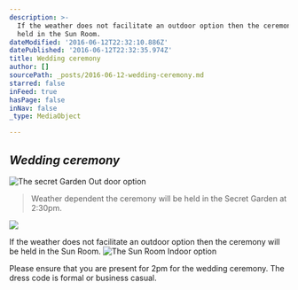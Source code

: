 ```yaml
---
description: >-
  If the weather does not facilitate an outdoor option then the ceremony will be
  held in the Sun Room.
dateModified: '2016-06-12T22:32:10.886Z'
datePublished: '2016-06-12T22:32:35.974Z'
title: Wedding ceremony
author: []
sourcePath: _posts/2016-06-12-wedding-ceremony.md
starred: false
inFeed: true
hasPage: false
inNav: false
_type: MediaObject

---
```

## _**Wedding ceremony**_
![The secret Garden Out door option](https://the-grid-user-content.s3-us-west-2.amazonaws.com/21e2730b-4c2f-49b9-9215-2e9444dd5695.jpg)

> Weather dependent the ceremony will be held in the Secret Garden at 2:30pm.

![](https://the-grid-user-content.s3-us-west-2.amazonaws.com/fcc68df1-8586-462a-9a42-b41eb90c5585.jpg)

If the weather does not facilitate an outdoor option then the ceremony will be held in the Sun Room.
![The Sun Room Indoor option](https://the-grid-user-content.s3-us-west-2.amazonaws.com/6ad31240-3f90-49dd-86ae-af4db3869a32.jpg)

Please ensure that you are present for 2pm for the wedding ceremony. The dress code is formal or business casual.